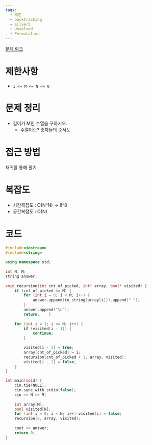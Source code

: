 ```yaml
---
tags:
  - 백준
  - backtracking
  - Silver3
  - Unsolved
  - Permutation
---
```

[문제 링크](https://www.acmicpc.net/problem/15649)
# 제한사항
- `1 <= M <= N <= 8`

# 문제 정리
- 길이가 M인 수열을 구하시오.
	- 수열이란? 숫자들의 순서도
# 접근 방법
재귀를 통해 풀기
# 복잡도
- 시간복잡도 : O(N^N) -> 8^8
- 공간복잡도 : O(N)
# 코드
``` cpp
#include<iostream>  
#include<string>  
  
using namespace std;  
  
int N, M;  
string answer;  
  
void recursion(int cnt_of_picked, int* array, bool* visited) {  
    if (cnt_of_picked == M) {  
        for (int i = 0; i < M; i++) {  
            answer.append(to_string(array[i])).append(" ");  
        }  
        answer.append("\n");  
        return;    }  
  
    for (int i = 1; i <= N; i++) {  
        if (visited[i - 1]) {  
            continue;  
        }  
  
        visited[i - 1] = true;  
        array[cnt_of_picked] = i;  
        recursion(cnt_of_picked + 1, array, visited);  
        visited[i - 1] = false;  
    }  
}  

int main(void) {  
    cin.tie(NULL);  
    cin.sync_with_stdio(false);  
    cin >> N >> M;  
  
    int array[M];  
    bool visited[N];  
    for (int i = 0; i < N; i++) visited[i] = false;  
    recursion(0, array, visited);  
  
    cout << answer;  
    return 0;  
}
```

